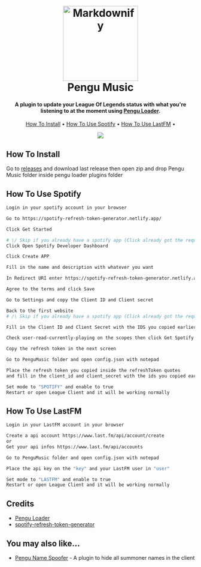 <h1 align="center">
  <br>
  <a href="https://pengu.lol/"><img src="https://i.imgur.com/pV2Pvzr.png" alt="Markdownify" width="200"></a>
  <br>
  Pengu Music
  <br>
</h1>

<h4 align="center">A plugin to update your League Of Legends status with what you're listening to at the moment using <a href="https://pengu.lol/" target="_blank">Pengu Loader</a>.</h4>

<p align="center">
  <a href="#how-to-install">How To Install</a> •
  <a href="#how-to-use-spotify">How To Use Spotify</a> •
  <a href="#how-to-use-lastfm">How To Use LastFM</a> •
</p>

<p align="center">
	<img src="https://user-images.githubusercontent.com/49544373/221472119-7f8bf8b7-e9bc-4ad4-b4c7-f94b79d7608a.gif">
</p>

## How To Install

Go to [releases](https://github.com/iIlusion/PenguMusic/releases) and download last release then open zip and drop Pengu Music folder inside pengu loader plugins folder

## How To Use Spotify
```bash
Login in your spotify account in your browser

Go to https://spotify-refresh-token-generator.netlify.app/

Click Get Started

# \/ Skip if you already have a spotify app (Click already got the required data? Skip this step)
Click Open Spotify Developer Dashboard

Click Create APP

Fill in the name and description with whatever you want

In Redirect URI enter https://spotify-refresh-token-generator.netlify.app

Agree to the terms and click Save

Go to Settings and copy the Client ID and Client secret

Back to the first website
# /\ Skip if you already have a spotify app (Click already got the required data? Skip this step)

Fill in the Client ID and Client Secret with the IDS you copied earlier

Check user-read-currently-playing on the scopes then click Get Spotify Access Code

Copy the refresh token in the next screen

Go to PenguMusic folder and open config.json with notepad

Place the refresh token you copied inside the refreshToken quotes 
and fill in the client_id and client_secret with the ids you copied earlier

Set mode to "SPOTIFY" and enable to true
Restart or open League Client and it will be working normally
```

## How To Use LastFM
```bash
Login in your LastFM account in your browser

Create a api account https://www.last.fm/api/account/create
or
Get your api infos https://www.last.fm/api/accounts

Go to PenguMusic folder and open config.json with notepad

Place the api key on the "key" and your LastFM user in "user"

Set mode to "LASTFM" and enable to true
Restart or open League Client and it will be working normally
```

## Credits

- [Pengu Loader](https://pengu.lol/)
- [spotify-refresh-token-generator](https://github.com/limhenry/spotify-refresh-token-generator)

## You may also like...

- [Pengu Name Spoofer](https://github.com/amitmerchant1990/pomolectron) - A plugin to hide all summoner names in the client